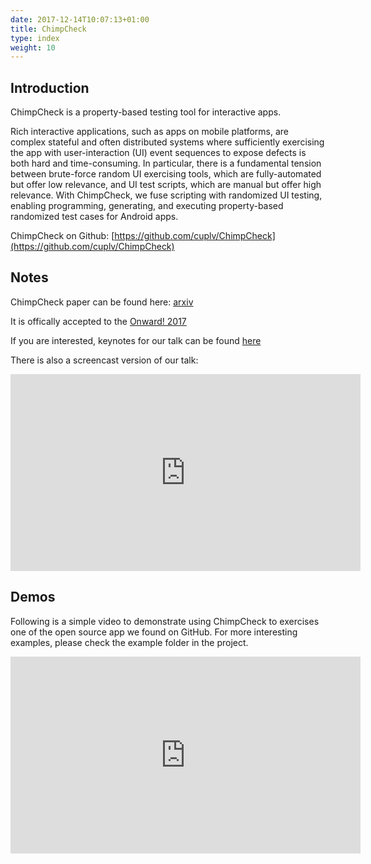 ```yaml
---
date: 2017-12-14T10:07:13+01:00
title: ChimpCheck
type: index
weight: 10
---
```


## Introduction

ChimpCheck is a property-based testing tool for interactive apps.

Rich interactive applications, such as apps on mobile platforms, are complex stateful and often distributed systems where sufficiently exercising the app with user-interaction (UI) event sequences to expose defects is both hard and time-consuming. In particular, there is a fundamental tension between brute-force random UI exercising tools, which are fully-automated but offer low relevance, and UI test scripts, which are manual but offer high relevance. With ChimpCheck, we fuse scripting with randomized UI testing, enabling programming, generating, and executing property-based randomized test cases for Android apps.




ChimpCheck on Github: [https://github.com/cuplv/ChimpCheck](https://github.com/cuplv/ChimpCheck)


## Notes

ChimpCheck paper can be found here: [arxiv](https://arxiv.org/abs/1708.08613)

It is offically accepted to the [Onward! 2017](https://2017.onward-conference.org/track/onward-2017-Onward-Papers#event-overview)

If you are interested, keynotes for our talk can be found [here](https://github.com/cuplv/chimpcheck/raw/gh-pages/ChimpCheck_Onward_Talk_Peilun.key)

There is also a screencast version of our talk:


<iframe width="560" height="315" src="https://www.youtube.com/embed/XRjtMEU3mAE" frameborder="0" allow="accelerometer; autoplay; encrypted-media; gyroscope; picture-in-picture" allowfullscreen></iframe>

## Demos

Following is a simple video to demonstrate using ChimpCheck to exercises one of the open source app we found on GitHub. For more interesting examples, please check the example folder in the project.

<iframe width="560" height="315" src="https://www.youtube.com/embed/pG41WLBFBQo" frameborder="0" allow="accelerometer; autoplay; encrypted-media; gyroscope; picture-in-picture" allowfullscreen></iframe>


 
